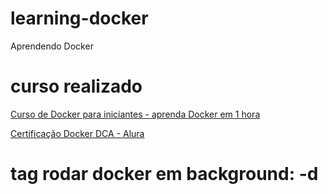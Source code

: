 # learning-docker
Aprendendo Docker

# curso realizado
[Curso de Docker para iniciantes - aprenda Docker em 1 hora](https://www.youtube.com/watch?v=np_vyd7QlXk)

[Certificação Docker DCA - Alura](https://cursos.alura.com.br/formacao-docker-dca)

# tag rodar docker em background: -d
